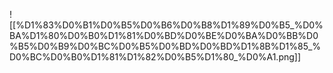 ![[%D1%83%D0%B1%D0%B5%D0%B6%D0%B8%D1%89%D0%B5_%D0%BA%D1%80%D0%B0%D1%81%D0%BD%D0%BE%D0%BA%D0%BB%D0%B5%D0%B9%D0%BC%D0%B5%D0%BD%D0%BD%D1%8B%D1%85_%D0%BC%D0%B0%D1%81%D1%82%D0%B5%D1%80_%D0%A1.png]]